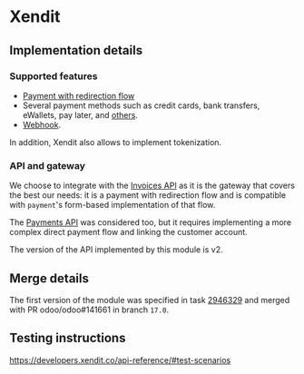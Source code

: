 # Xendit

## Implementation details

### Supported features

- [Payment with redirection flow](https://developers.xendit.co/api-reference/#create-invoice)
- Several payment methods such as credit cards, bank transfers, eWallets, pay later, and
  [others](https://docs.xendit.co/payment-link/payment-channels).
- [Webhook](https://developers.xendit.co/api-reference/#invoice-callback).

In addition, Xendit also allows to implement tokenization.

### API and gateway

We choose to integrate with the
[Invoices API](https://developer.flutterwave.com/docs/collecting-payments/standard/) as it
is the gateway that covers the best our needs: it is a payment with redirection flow and is
compatible with `payment`'s form-based implementation of that flow.

The [Payments API](https://developers.xendit.co/api-reference/#payments-api) was considered too, but
it requires implementing a more complex direct payment flow and linking the customer account. 

The version of the API implemented by this module is v2.

## Merge details

The first version of the module was specified in task
[2946329](https://www.odoo.com/web#id=2759117&model=project.task) and merged with PR
odoo/odoo#141661 in branch `17.0`.

## Testing instructions

https://developers.xendit.co/api-reference/#test-scenarios